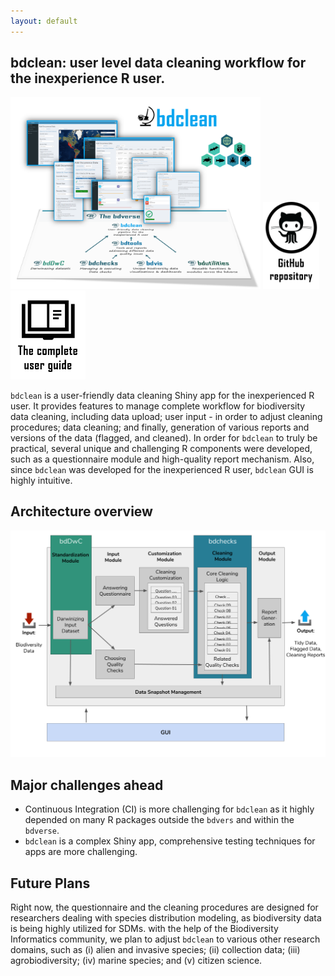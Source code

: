 ```yaml
---
layout: default
---
```

## bdclean: user level data cleaning workflow for the inexperience R user.

<img src="assets/images/bdclean_bdverse.png" alt="bdclean in the bdverse" width="400"/>
<a href="https://github.com/bd-R/bdclean" target="_blank"><img src="assets/images/github_repo.png" alt="bdclean GitHub repository" title= "Open bdclean repository" width="90"/></a>
   <a href="https://bd-r.github.io/bdclean-guide/" target="_blank"><img src="assets/images/user_guide.png" alt="bdclean user guide" title= "Open the complete user guide" width="120"/></a>


`bdclean` is a user-friendly data cleaning Shiny app for the inexperienced R user. It provides features to manage complete workflow for biodiversity data cleaning, including data upload; user input - in order to adjust cleaning procedures; data cleaning; and finally, generation of various reports and versions of the data (flagged, and cleaned).
In order for `bdclean` to truly be practical, several unique and challenging R components were developed, such as a questionnaire module and high-quality report mechanism. Also, since `bdclean` was developed for the inexperienced R user, `bdclean` GUI is highly intuitive.


## Architecture overview
![](assets/images/bdclean_architecture_overview.png)

## Major challenges ahead

* Continuous Integration (CI) is more challenging for `bdclean` as it highly depended on many R packages outside the `bdvers` and within the `bdverse`. 
* `bdclean` is a complex Shiny app, comprehensive testing techniques for apps are more challenging.


## Future Plans

Right now, the questionnaire and the cleaning procedures are  designed for researchers dealing with species distribution modeling, as biodiversity data is being highly utilized for SDMs. with the help of the Biodiversity Informatics community, we plan to adjust `bdclean` to various other research domains, such as (i) alien and invasive species; (ii) collection data; (iii) agrobiodiversity; (iv) marine species; and (v) citizen science.